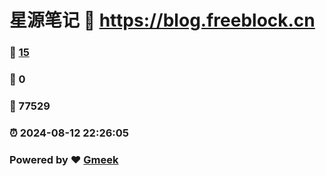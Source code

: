 # 星源笔记 :link: https://blog.freeblock.cn 
### :page_facing_up: [15](https://blog.freeblock.cn/tag.html) 
### :speech_balloon: 0 
### :hibiscus: 77529 
### :alarm_clock: 2024-08-12 22:26:05 
### Powered by :heart: [Gmeek](https://github.com/Meekdai/Gmeek)
